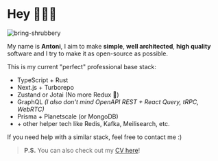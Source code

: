 <!--
<p align="center">
  <img src="https://user-images.githubusercontent.com/29360707/146340410-2e99e81a-bf4b-40bf-ac39-9d51d5923ecd.png" width="700px" alt="profile info" />  
</p> 
-->

<!-- 
Text version:

# Hey, nice to meet you!

My name is **Antoni**, I like coding and optimising things.

I'm doing *full-stack* development professionally, focusing on *TypeScript*, *React*, *Node.js* and *GraphQL*.

I also enjoy learning new things, teaching what I know best and creating open-source software.

If you like any of my open-source projects you see below, please give them a star! 😇 -->


# Hey 👋👋👋

<p align="left">
  <img src="https://komarev.com/ghpvc/?username=bring-shrubbery&label=Profile%20views&color=0e75b6&style=flat" alt="bring-shrubbery" />
</p>

My name is **Antoni**, I aim to make **simple**, **well architected**, **high quality** software and I try to make it as open-source as possible.

This is my current "perfect" professional base stack:

- TypeScript + Rust
- Next.js + Turborepo
- Zustand or Jotai (No more Redux 💩)
- GraphQL _(I also don't mind OpenAPI REST + React Query, tRPC, WebRTC)_
- Prisma + Planetscale (or MongoDB)
- \+ other helper tech like Redis, Kafka, Meilisearch, etc.

If you need help with a similar stack, feel free to contact me :)

> **P.S.** You can also check out my [CV here](https://read.cv/antoni)!
